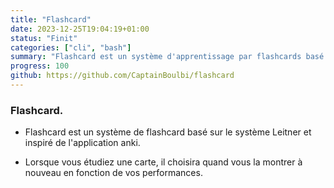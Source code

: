 ```yaml
---
title: "Flashcard"
date: 2023-12-25T19:04:19+01:00
status: "Finit"
categories: ["cli", "bash"]
summary: "Flashcard est un système d'apprentissage par flashcards basé sur le système Leitner et inspiré de l'application Anki"
progress: 100
github: https://github.com/CaptainBoulbi/flashcard
---
```


### Flashcard.

- Flashcard est un système de flashcard basé sur le système Leitner et inspiré de l'application anki.

- Lorsque vous étudiez une carte, il choisira quand vous la montrer à nouveau en fonction de vos performances.
